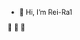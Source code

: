 - 👋 Hi, I’m Rei-Ra1

 🚀 🚀 🚀
<!---
Rei-Ra1/Rei-Ra1 is a ✨ special ✨ repository because its `README.md` (this file) appears on your GitHub profile.
You can click the Preview link to take a look at your changes.
--->

